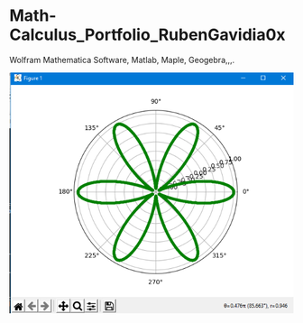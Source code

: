 # Math-Calculus_Portfolio_RubenGavidia0x
Wolfram Mathematica Software, Matlab, Maple, Geogebra,,,. 

![asd](https://github.com/RubenGavidia/Math-Calculus_Portfolio_RubenGavidia0x/blob/main/Rhodonea.png)
